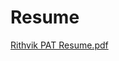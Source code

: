 # Resume
[Rithvik PAT Resume.pdf](https://github.com/user-attachments/files/21352506/Rithvik.PAT.Resume.pdf)
